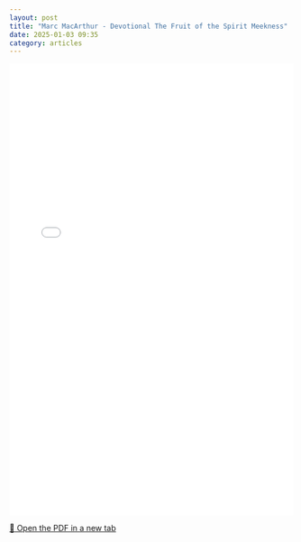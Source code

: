 ```yaml
---
layout: post
title: "Marc MacArthur - Devotional The Fruit of the Spirit Meekness"
date: 2025-01-03 09:35
category: articles
---
```


<iframe 
    src="{{ '/assets/articles/Marc-MacArthur/Marc-MacArthur-Devotional-The-Fruit-of-the-Spirit-Meekness.pdf' | relative_url }}" 
    width="100%" 
    height="800px" 
    style="border: none;">
</iframe>

<p>
    <a href="{{ '/assets/articles/Marc-MacArthur/Marc-MacArthur-Devotional-The-Fruit-of-the-Spirit-Meekness.pdf' | relative_url }}" target="_blank">
        📄 Open the PDF in a new tab
    </a>
</p>
